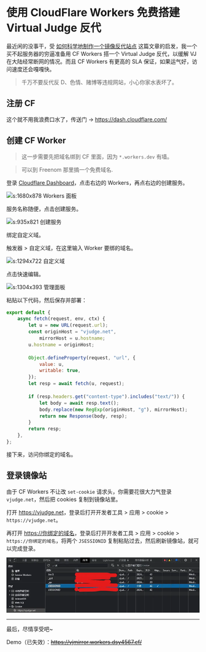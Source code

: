 # 使用 CloudFlare Workers 免费搭建 Virtual Judge 反代

最近闲的没事干，受 [如何科学地制作一个镜像反代站点](https://blog.immccn123.xyz/archives/362) 这篇文章的启发，我一个买不起服务器的穷逼准备用 CF Workers 搭一个 Virtual Judge 反代，以缓解 VJ 在大陆经常断网的情况。而且 CF Workers 有更高的 SLA 保证，如果运气好，访问速度还会嘎嘎快。

<!-- more -->

> 千万不要反代<spoiler>反 D、色情、赌博等</spoiler>违规网站，小心你家水表坏了。

## 注册 CF

这个就不用我浪费口水了，传送门 -> <https://dash.cloudflare.com/>

## 创建 CF Worker

> 这一步需要先把域名绑到 CF 里面，因为 `*.workers.dev` 有墙。

> 可以到 Freenom 那里搞一个免费域名.

登录 [Cloudflare Dashboard](https://dash.cloudflare.com/)，点击右边的 Workers，再点右边的创建服务。

![s:1680x878 Workers 面板](https://dsy4567.icu/blog/cf-workers-ip/img/workers.webp)

服务名称随便，点击创建服务。

![s:935x821 创建服务](https://dsy4567.icu/blog/cf-workers-ip/img/%E5%88%9B%E5%BB%BA%E6%9C%8D%E5%8A%A1.webp)

绑定自定义域。

触发器 > 自定义域，在这里输入 Worker 要绑的域名。

![s:1294x722 自定义域](https://dsy4567.icu/blog/cf-workers-ip/img/%E8%87%AA%E5%AE%9A%E4%B9%89%E5%9F%9F.webp)

点击快速编辑。

![s:1304x393 管理面板](https://dsy4567.icu/blog/cf-workers-ip/img/%E7%AE%A1%E7%90%86%E9%9D%A2%E6%9D%BF.webp)

粘贴以下代码，然后保存并部署：

```js
export default {
	async fetch(request, env, ctx) {
		let u = new URL(request.url);
		const originHost = "vjudge.net",
			mirrorHost = u.hostname;
		u.hostname = originHost;

		Object.defineProperty(request, "url", {
			value: u,
			writable: true,
		});
		let resp = await fetch(u, request);

		if (resp.headers.get("content-type").includes("text/")) {
			let body = await resp.text();
			body.replace(new RegExp(originHost, "g"), mirrorHost);
			return new Response(body, resp);
		}
		return resp;
	},
};
```

接下来，访问你绑定的域名。

## 登录镜像站

由于 CF Workers 不让改 `set-cookie` 请求头，你需要花很大力气登录 `vjudge.net`，然后把 cookies 复制到镜像站里。

打开 <https://vjudge.net>，登录后打开开发者工具 > 应用 > cookie > `https://vjudge.net`。

再打开 <https://你绑定的域名>，登录后打开开发者工具 > 应用 > cookie > `https://你绑定的域名`，将两个 `JSESSIONID` 复制粘贴过去，然后刷新镜像站，就可以完成登录。

![s:997x285 开发者工具](/blog/cf-vjmirror/img/devtools.webp)

---

最后，尽情享受吧~

Demo（已失效）：~~<https://vjmirror.workers.dsy4567.cf/>~~
